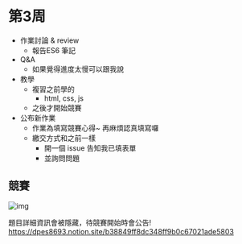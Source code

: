 # 第3周

- 作業討論 & review
  - 報告ES6 筆記
- Q&A
  - 如果覺得進度太慢可以跟我說
- 教學
  - 複習之前學的
    - html, css, js
  - 之後才開始競賽
- 公布新作業
  - 作業為填寫競賽心得~ 再麻煩認真填寫囉
  - 繳交方式和之前一樣
    - 開一個 issue 告知我已填表單
    - 並詢問問題

## 競賽

![img](https://onedrive.live.com/embed?resid=80BB60FDC81F762F%211576&authkey=%21AH6w4hI29fRg9mY&width=1847&height=1182)

題目詳細資訊會被隱藏，待競賽開始時會公告!
<https://dpes8693.notion.site/b38849ff8dc348ff9b0c67021ade5803>